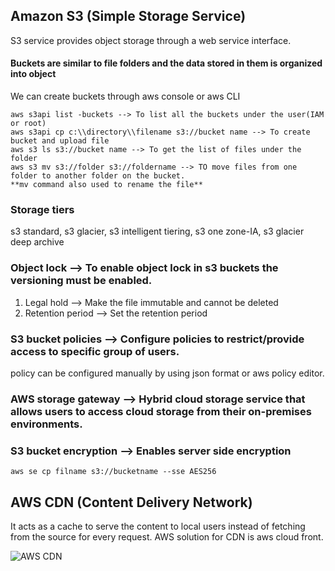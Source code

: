 ## Amazon S3 (Simple Storage Service)
S3 service provides object storage through a web service interface.

#### Buckets are similar to file folders and the data stored in them is organized into object 
We can create buckets through aws console or aws CLI
````
aws s3api list -buckets --> To list all the buckets under the user(IAM or root)
aws s3api cp c:\\directory\\filename s3://bucket name --> To create bucket and upload file
aws s3 ls s3://bucket name --> To get the list of files under the folder
aws s3 mv s3://folder s3://foldername --> TO move files from one folder to another folder on the bucket.
**mv command also used to rename the file**
````

### Storage tiers
s3 standard, s3 glacier, s3 intelligent tiering, s3 one zone-IA, s3 glacier deep archive

### Object lock --> To enable object lock in s3 buckets the versioning must be enabled.
1) Legal hold --> Make the file immutable and cannot be deleted
2) Retention period --> Set the retention period 

### S3 bucket policies --> Configure policies to restrict/provide access to specific group of users.
policy can be configured manually by using json format or aws policy editor.

### AWS storage gateway --> Hybrid cloud storage service that allows users to access cloud storage from their on-premises environments.
### S3 bucket encryption --> Enables server side encryption
````
aws se cp filname s3://bucketname --sse AES256
````
## AWS CDN (Content Delivery Network)
It acts as a cache to serve the content to local users instead of fetching from the source for every request.
AWS solution for CDN is aws cloud front. 

![AWS CDN](C:\Users\sabar\Downloads\aws_cdn.png)
